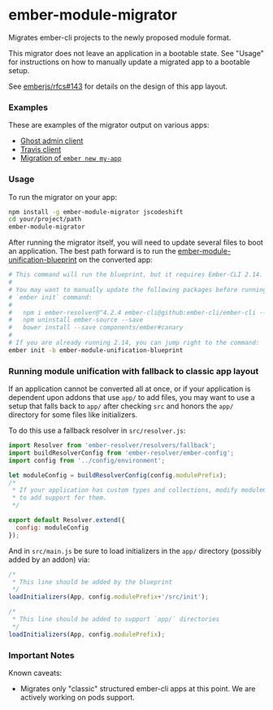 # ember-module-migrator

Migrates ember-cli projects to the newly proposed module format.

This migrator does not leave an application in a bootable state. See "Usage"
for instructions on how to manually update a migrated app to a bootable
setup.

See [emberjs/rfcs#143](https://github.com/emberjs/rfcs/pull/143) for details
on the design of this app layout.

### Examples

These are examples of the migrator output on various apps:

* [Ghost admin client](https://github.com/rwjblue/--ghost-modules-sample/tree/grouped-collections/src)
* [Travis client](https://github.com/rwjblue/--travis-modules-sample/tree/modules/src)
* [Migration of `ember new my-app`](https://github.com/rwjblue/--new-app-blueprint/tree/modules/src)

### Usage

To run the migrator on your app:

```sh
npm install -g ember-module-migrator jscodeshift
cd your/project/path
ember-module-migrator
```

After running the migrator itself, you will need to update several files
to boot an application. The best path forward is to run the
[ember-module-unification-blueprint](https://github.com/emberjs/ember-module-unification-blueprint)
on the converted app:

```sh
# This command will run the blueprint, but it requires Ember-CLI 2.14.
#
# You may want to manually update the following packages before running the
# `ember init` command:
#
#   npm i ember-resolver@^4.2.4 ember-cli@github:ember-cli/ember-cli --save-dev
#   npm uninstall ember-source --save
#   bower install --save components/ember#canary
#
# If you are already running 2.14, you can jump right to the command:
ember init -b ember-module-unification-blueprint
```

### Running module unification with fallback to classic app layout

If an application cannot be converted all at once, or if your application is
dependent upon addons that use `app/` to add files, you may want to use
a setup that falls back to `app/` after checking `src` and honors the `app/`
directory for some files like initializers.

To do this use a fallback resolver in `src/resolver.js`:

```js
import Resolver from 'ember-resolver/resolvers/fallback';
import buildResolverConfig from 'ember-resolver/ember-config';
import config from '../config/environment';

let moduleConfig = buildResolverConfig(config.modulePrefix);
/*
 * If your application has custom types and collections, modify moduleConfig here
 * to add support for them.
 */

export default Resolver.extend({
  config: moduleConfig
});
```

And in `src/main.js` be sure to load initializers in the `app/` directory
(possibly added by an addon) via:

```js
/*
 * This line should be added by the blueprint
 */
loadInitializers(App, config.modulePrefix+'/src/init');

/*
 * This line should be added to support `app/` directories
 */
loadInitializers(App, config.modulePrefix);
```

### Important Notes

Known caveats:

* Migrates only "classic" structured ember-cli apps at this point. We are
  actively working on pods support.
